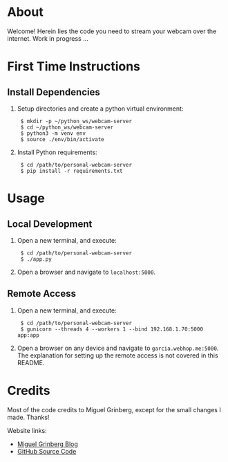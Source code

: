 # About

Welcome! Herein lies the code you need to stream your webcam over the internet.
Work in progress ...

# First Time Instructions

## Install Dependencies

1. Setup directories and create a python virtual environment:

        $ mkdir -p ~/python_ws/webcam-server
        $ cd ~/python_ws/webcam-server
        $ python3 -m venv env
        $ source ./env/bin/activate

2. Install Python requirements:

        $ cd /path/to/personal-webcam-server
		$ pip install -r requirements.txt

# Usage

## Local Development

1. Open a new terminal, and execute:

        $ cd /path/to/personal-webcam-server
        $ ./app.py

2. Open a browser and navigate to `localhost:5000`.

## Remote Access

1. Open a new terminal, and execute:

        $ cd /path/to/personal-webcam-server
        $ gunicorn --threads 4 --workers 1 --bind 192.168.1.70:5000 app:app

2. Open a browser on any device and navigate to `garcia.webhop.me:5000`. The
   explanation for setting up the remote access is not covered in this README.

# Credits

Most of the code credits to Miguel Grinberg, except for the small changes I
made. Thanks!

Website links:
* [Miguel Grinberg Blog](http://blog.miguelgrinberg.com/post/video-streaming-with-flask)
* [GitHub Source Code](https://github.com/miguelgrinberg/flask-video-streaming)
